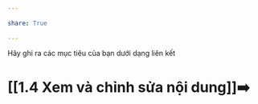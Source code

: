 ---  
share: True  
---  
Hãy ghi ra các mục tiêu của bạn dưới dạng liên kết  
# [[1.4 Xem và chỉnh sửa nội dung]]➡️  
